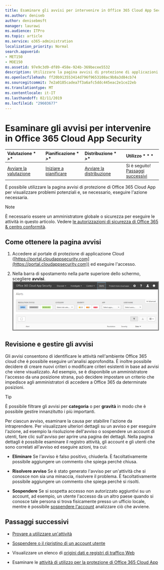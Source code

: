 ```yaml
---
title: Esaminare gli avvisi per intervenire in Office 365 Cloud App Security
ms.author: deniseb
author: denisebmsft
manager: laurawi
ms.audience: ITPro
ms.topic: article
ms.service: o365-administration
localization_priority: Normal
search.appverid:
- MET150
- MOE150
ms.assetid: 97e9c3d9-df89-458e-924b-369becee5532
description: Utilizzare la pagina avvisi di protezione di applicazioni di Office 365 Cloud per visualizzare i potenziali problemi ed eseguire azioni. È possibile ignorare o risolvere gli avvisi e se necessario, sospendere un account utente.
ms.openlocfilehash: ff20b913553414d796f9653108ac9b8a3d84cb74
ms.sourcegitcommit: 7e2a0185cadea7f3a6afc5ddc445eac2e1ce22eb
ms.translationtype: MT
ms.contentlocale: it-IT
ms.lasthandoff: 02/11/2019
ms.locfileid: "29603677"
---
```

# <a name="review-and-take-action-on-alerts-in-office-365-cloud-app-security"></a>Esaminare gli avvisi per intervenire in Office 365 Cloud App Security
  
|Valutazione * *\>**|Pianificazione * *\>**|Distribuzione * *\>**|Utilizzo * * *|
|:-----|:-----|:-----|:-----|
|[Avviare la valutazione](office-365-cas-overview.md) <br/> |[Iniziare a pianificare](get-ready-for-office-365-cas.md) <br/> |[Avviare la distribuzione](turn-on-office-365-cas.md) <br/> |Si è seguito!  <br/> [Passaggi successivi](#next-steps) <br/> |
   
È possibile utilizzare la pagina avvisi di protezione di Office 365 Cloud App per visualizzare problemi potenziali e, se necessario, eseguire l'azione necessaria.
  
> [!NOTE]
> È necessario essere un amministratore globale o sicurezza per eseguire le attività in questo articolo. Vedere [le autorizzazioni di sicurezza di Office 365 &amp; centro conformità](permissions-in-the-security-and-compliance-center.md). 
  
## <a name="how-to-get-to-the-alerts-page"></a>Come ottenere la pagina avvisi

1. Accedere al portale di protezione di applicazione Cloud ([https://portal.cloudappsecurity.com](https://portal.cloudappsecurity.com)) ed eseguire l'accesso.
  
2. Nella barra di spostamento nella parte superiore dello schermo, scegliere **avvisi**.<br/>![Nella pagina avvisi, è possibile visualizzare gli avvisi sono state attivate e le azioni eseguite.](media/3b53d4c9-4b13-435d-8547-8c0f9ae6b914.png)
  
## <a name="review-and-handle-alerts"></a>Revisione e gestire gli avvisi

Gli avvisi consentono di identificare le attività nell'ambiente Office 365 cloud che è possibile eseguire un'analisi approfondita. È inoltre possibile decidere di creare nuovi criteri o modificare criteri esistenti in base ad avvisi che viene visualizzato. Ad esempio, se è disponibile un amministratore l'accesso da una posizione strana, può decidere impostare un criterio che impedisce agli amministratori di accedere a Office 365 da determinate posizioni.
  
> [!TIP]
> È possibile filtrare gli avvisi per **categoria** o per **gravità** in modo che è possibile gestire innanzitutto i più importanti. 
  
Per ciascun avviso, esaminare la causa per stabilire l'azione da intraprendere. Per visualizzare ulteriori dettagli su un avviso e per eseguire l'azione, ad esempio la risoluzione dell'avviso o sospendere un account di utenti, fare clic sull'avviso per aprire una pagina dei dettagli. Nella pagina dettagli è possibile esaminare il registro attività, gli account e gli utenti che sono correlati all'avviso ed eseguire azioni, tra cui:
  
- **Eliminare** Se l'avviso è falso positivo, chiuderla. È facoltativamente possibile aggiungere un commento che spiega perché chiusa. 
    
- **Risolvere avviso** Se è stato generato l'avviso per un'attività che si conosce non sia una minaccia, risolvere il problema. È facoltativamente possibile aggiungere un commento che spiega perché si risolti. 
    
- **Sospendere** Se si sospetta accesso non autorizzato aggiuntivi su un account, ad esempio, un utente l'accesso da un altro paese quando si conosce tale persona si trova fisicamente presso un ufficio locale, mentre è possibile [sospendere l'account](suspend-or-restore-an-account-in-ocas.md) analizzare ciò che avviene. 
    
## <a name="next-steps"></a>Passaggi successivi

- [Provare a utilizzare un'attività](investigate-an-activity-in-office-365-cas.md)
    
- [Sospendere o il ripristino di un account utente](suspend-or-restore-an-account-in-ocas.md)
    
- Visualizzare un elenco di [origini dati e registri di traffico Web](web-traffic-logs-and-data-sources-for-ocas.md)
    
- Esaminare le [attività di utilizzo per la protezione di Office 365 Cloud App](utilization-activities-for-ocas.md)
    

